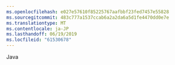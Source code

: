 ```yaml
---
ms.openlocfilehash: e027e57610f85225767aafbbf23fed7457e55828
ms.sourcegitcommit: 483c777a1537ccab6a2a2da6a5d1fe4470dd0e7e
ms.translationtype: MT
ms.contentlocale: ja-JP
ms.lasthandoff: 06/19/2019
ms.locfileid: "61530678"
---
```

Java
